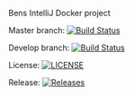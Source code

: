 Bens IntelliJ Docker project

Master branch: [![Build Status](https://travis-ci.org/benhasselgren/sem.svg?branch=master)](https://travis-ci.org/benhasselgren/sem)

Develop branch: [![Build Status](https://travis-ci.org/benhasselgren/sem.svg?branch=develop)](https://travis-ci.org/benhasselgren/sem)

License: [![LICENSE](https://img.shields.io/github/license/benhasselgren/sem.svg?style=flat-square)](https://github.com/benhasselgren/sem/blob/master/LICENSE)

Release: [![Releases](https://img.shields.io/github/release/benhasselgren/sem/all.svg?style=flat-square)](https://github.com/benhasselgren/sem/releases)








